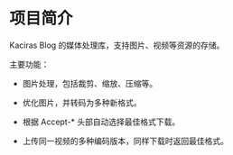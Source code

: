 # 项目简介

Kaciras Blog 的媒体处理库，支持图片、视频等资源的存储。

主要功能：

- 图片处理，包括裁剪、缩放、压缩等。

- 优化图片，并转码为多种新格式。

- 根据 Accept-* 头部自动选择最佳格式下载。

- 上传同一视频的多种编码版本，同样下载时返回最佳格式。
